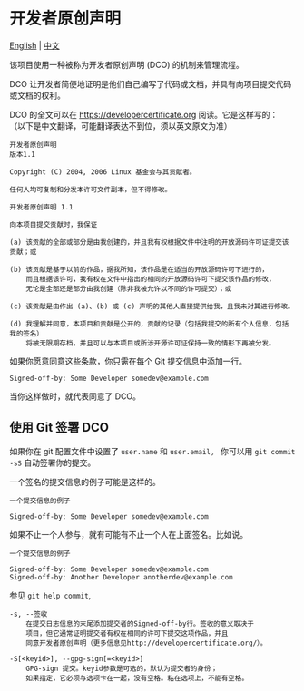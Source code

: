 # 开发者原创声明

[English](./dco.md) | [中文](./dco.zh.md)


该项目使用一种被称为开发者原创声明 (DCO) 的机制来管理流程。

DCO 让开发者简便地证明是他们自己编写了代码或文档，并具有向项目提交代码或文档的权利。

DCO 的全文可以在 <https://developercertificate.org> 阅读。它是这样写的：
（以下是中文翻译，可能翻译表达不到位，须以英文原文为准）

```
开发者原创声明
版本1.1

Copyright (C) 2004, 2006 Linux 基金会与其贡献者。

任何人均可复制和分发本许可文件副本，但不得修改。

开发者原创声明 1.1

向本项目提交贡献时，我保证

(a) 该贡献的全部或部分是由我创建的，并且我有权根据文件中注明的开放源码许可证提交该贡献；或

(b) 该贡献是基于以前的作品，据我所知，该作品是在适当的开放源码许可下进行的，
    而且根据该许可，我有权在文件中指出的相同的开放源码许可下提交该作品的修改，
    无论是全部还是部分由我创建（除非我被允许以不同的许可提交）；或

(c) 该贡献是由作出 (a)、(b) 或 (c) 声明的其他人直接提供给我，且我未对其进行修改。

(d) 我理解并同意，本项目和贡献是公开的，贡献的记录（包括我提交的所有个人信息，包括我的签名）
    将被无限期存档，并且可以与本项目或所涉开源许可证保持一致的情形下再被分发。
```

如果你愿意同意这些条款，你只需在每个 Git 提交信息中添加一行。

```
Signed-off-by: Some Developer somedev@example.com
```

当你这样做时，就代表同意了 DCO。

## 使用 Git 签署 DCO

如果你在 git 配置文件中设置了 `user.name` 和 `user.email`。
你可以用 `git commit -sS` 自动签署你的提交。

一个签名的提交信息的例子可能是这样的。

```
一个提交信息的例子

Signed-off-by: Some Developer somedev@example.com
```

如果不止一个人参与，就有可能有不止一个人在上面签名。比如说。

```
一个提交信息的例子

Signed-off-by: Some Developer somedev@example.com
Signed-off-by: Another Developer anotherdev@example.com
```


参见 `git help commit`,

```
-s, --签收
    在提交日志信息的末尾添加提交者的Signed-off-by行。签收的意义取决于
    项目，但它通常证明提交者有权在相同的许可下提交这项作品，并且
    同意开发者原创声明（更多信息见http://developercertificate.org/）。

-S[<keyid>], --gpg-sign[=<keyid>]
    GPG-sign 提交。keyid参数是可选的，默认为提交者的身份；
    如果指定，它必须与选项卡在一起，没有空格。粘在选项上，不能有空格。
```
